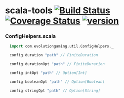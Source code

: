 # scala-tools [![Build Status](https://travis-ci.org/evolution-gaming/scala-tools.svg)](https://travis-ci.org/evolution-gaming/scala-tools) [![Coverage Status](https://coveralls.io/repos/evolution-gaming/scala-tools/badge.svg)](https://coveralls.io/r/evolution-gaming/scala-tools) [ ![version](https://api.bintray.com/packages/evolutiongaming/maven/scala-tools/images/download.svg) ](https://bintray.com/evolutiongaming/maven/scala-tools/_latestVersion)

### ConfigHelpers.scala

```scala
  import com.evolutiongaming.util.ConfigHelpers._

  config duration "path" // FiniteDuration

  config durationOpt "path" // FiniteDuration

  config intOpt "path" // Option[Int]

  config booleanOpt "path" // Option[Boolean]

  config stringOpt "path" // Option[String]
```